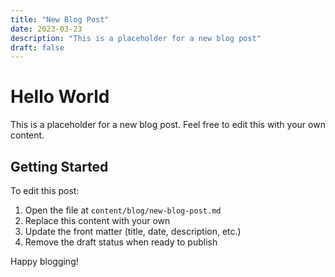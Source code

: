 ```yaml
---
title: "New Blog Post"
date: 2023-03-23
description: "This is a placeholder for a new blog post"
draft: false
---
```


# Hello World

This is a placeholder for a new blog post. Feel free to edit this with your own content.

## Getting Started

To edit this post:

1. Open the file at `content/blog/new-blog-post.md`
2. Replace this content with your own
3. Update the front matter (title, date, description, etc.)
4. Remove the draft status when ready to publish

Happy blogging! 